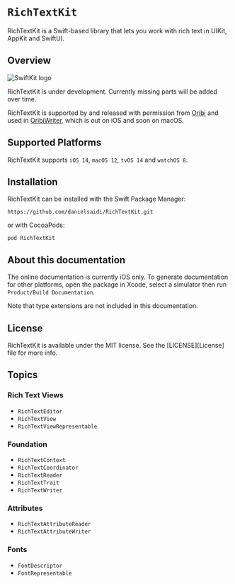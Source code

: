 # ``RichTextKit``

RichTextKit is a Swift-based library that lets you work with rich text in UIKit, AppKit and SwiftUI.


## Overview

![SwiftKit logo](Logo.png)

RichTextKit is under development. Currently missing parts will be added over time.

RichTextKit is supported by and released with permission from [Oribi](https://oribi.se/en/) and used in [OribiWriter](https://oribi.se/en/apps/oribi-writer/), which is out on iOS and soon on macOS.



## Supported Platforms

RichTextKit supports `iOS 14`, `macOS 12`, `tvOS 14` and `watchOS 8`.



## Installation

RichTextKit can be installed with the Swift Package Manager:

```
https://github.com/danielsaidi/RichTextKit.git
```

or with CocoaPods:

```
pod RichTextKit
```



## About this documentation

The online documentation is currently iOS only. To generate documentation for other platforms, open the package in Xcode, select a simulator then run `Product/Build Documentation`.

Note that type extensions are not included in this documentation.



## License

RichTextKit is available under the MIT license. See the [LICENSE][License] file for more info.



## Topics

### Rich Text Views

- ``RichTextEditor``
- ``RichTextView``
- ``RichTextViewRepresentable``

### Foundation

- ``RichTextContext``
- ``RichTextCoordinator``
- ``RichTextReader``
- ``RichTextTrait``
- ``RichTextWriter``

### Attributes

- ``RichTextAttributeReader``
- ``RichTextAttributeWriter``

### Fonts

- ``FontDescriptor``
- ``FontRepresentable``
